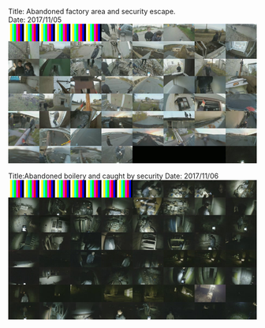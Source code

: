 Title: Abandoned factory area and security escape.  
Date: 2017/11/05
![Preview](stream_preview/2017-11-05.jpg)

Title:Abandoned boilery and caught by security 
Date: 2017/11/06
![Preview](stream_preview/2017-11-06.jpg)